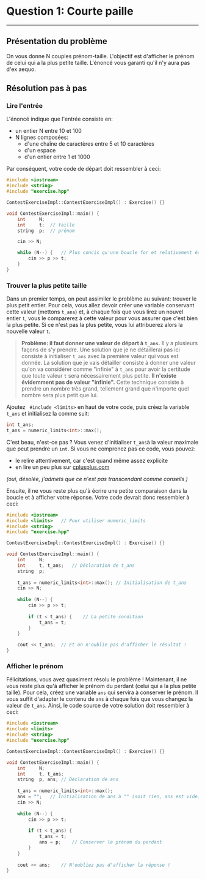 # Question 1: Courte paille
---

## Présentation du problème
On vous donne N couples prénom-taille. L'objectif est d'afficher le prénom de celui qui a la plus petite taille. L'énoncé vous garanti qu'il n'y aura pas d'ex aequo.

## Résolution pas à pas
### Lire l'entrée
L'énoncé indique que l'entrée consiste en:
* un entier N entre 10 et 100
* N lignes composées:
    * d'une chaîne de caractères entre 5 et 10 caractères
    * d'un espace
    * d'un entier entre 1 et 1000

Par conséquent, votre code de départ doit ressembler à ceci:
```cpp
#include <iostream>
#include <string>
#include "exercise.hpp"

ContestExerciseImpl::ContestExerciseImpl() : Exercise() {}

void ContestExerciseImpl::main() {
    int     N;
    int     t;  // taille
    string  p;  // prénom

    cin >> N;

    while (N--) {   // Plus concis qu'une boucle for et relativement équivalent
        cin >> p >> t;
    }
}
```

### Trouver la plus petite taille
Dans un premier temps, on peut assimiler le problème au suivant: trouver le plus petit entier. Pour cela, vous allez devoir créer une variable conservant cette valeur (mettons ```t_ans```) et, à chaque fois que vous lirez un nouvel entier ```t```, vous le comparerez à cette valeur pour vous assurer que c'est bien la plus petite. Si ce n'est pas la plus petite, vous lui attribuerez alors la nouvelle valeur ```t```.
> **Problème: il faut donner une valeur de départ à ```t_ans```.**
Il y a plusieurs façons de s'y prendre. Une solution que je ne détaillerai pas ici consiste à initialiser ```t_ans``` avec la première valeur qui vous est donnée.
La solution que je vais détailler consiste à donner une valeur qu'on va considérer comme "infinie" à ```t_ans``` pour avoir la certitude que toute valeur ```t``` sera nécessairement plus petite. **Il n'existe évidemment pas de valeur "infinie".**  Cette technique consiste à prendre un nombre très grand, tellement grand que n'importe quel nombre sera plus petit que lui.


Ajoutez ``` #include <limits>``` en haut de votre code, puis créez la variable ```t_ans``` et initialisez la comme suit:
```cpp
int t_ans;
t_ans = numeric_limits<int>::max();
```

C'est beau, n'est-ce pas ? Vous venez d'initialiser ```t_ans```à la valeur maximale que peut prendre un ```int```. Si vous ne comprenez pas ce code, vous pouvez:
* le relire attentivement, car c'est quand même assez explicite
* en lire un peu plus sur [cplusplus.com](http://www.cplusplus.com/reference/limits/numeric_limits/) 

_(oui, désolée, j'admets que ce n'est pas transcendant comme conseils )_

Ensuite, il ne vous reste plus qu'à écrire une petite comparaison dans la boucle et à afficher votre réponse. Votre code devrait donc ressembler à ceci:
```cpp
#include <iostream>
#include <limits>   // Pour utiliser numeric_limits
#include <string>
#include "exercise.hpp"

ContestExerciseImpl::ContestExerciseImpl() : Exercise() {}

void ContestExerciseImpl::main() {
    int     N;
    int     t, t_ans;   // Déclaration de t_ans
    string  p;
    
    t_ans = numeric_limits<int>::max(); // Initialisation de t_ans
    cin >> N;
    
    while (N--) {
        cin >> p >> t;
        
        if (t < t_ans) {    // La petite condition
            t_ans = t;
        }
    }

    cout << t_ans;  // Et on n'oublie pas d'afficher le résultat !
}
```

### Afficher le prénom
Félicitations, vous avez quasiment résolu le problème ! Maintenant, il ne vous reste plus qu'à afficher le prénom du perdant (celui qui a la plus petite taille). Pour cela, créez une variable ```ans``` qui servira à conserver le prénom. Il vous suffit d'adapter le contenu de ```ans``` à chaque fois que vous changez la valeur de ```t_ans```. Ainsi, le code source de votre solution doit ressembler à ceci:
```cpp
#include <iostream>
#include <limits>
#include <string>
#include "exercise.hpp"

ContestExerciseImpl::ContestExerciseImpl() : Exercise() {}

void ContestExerciseImpl::main() {
    int     N;
    int     t, t_ans;
    string  p, ans; // Déclaration de ans
    
    t_ans = numeric_limits<int>::max();
    ans = "";   // Initialisation de ans à "" (soit rien, ans est vide)
    cin >> N;
    
    while (N--) {
        cin >> p >> t;
        
        if (t < t_ans) {
            t_ans = t;
            ans = p;    // Conserver le prénom du perdant
        }
    }
    
    cout << ans;    // N'oubliez pas d'afficher la réponse !
}
```